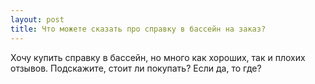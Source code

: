 ```yaml
---
layout: post 
title: Что можете сказать про справку в бассейн на заказ? 
--- 
```

Хочу купить справку в бассейн, но много как хороших, так и плохих отзывов. Подскажите, стоит ли покупать? Если да, то где?
